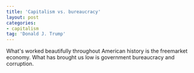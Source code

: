 ```yaml
---
title: 'Capitalism vs. bureaucracy'
layout: post
categories:
- capitalism
tag: 'Donald J. Trump'
---
```


What's worked beautifully throughout American history is the freemarket economy. What has brought us low is government bureaucracy and corruption.